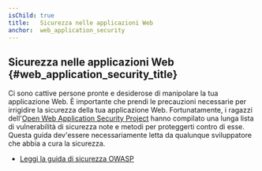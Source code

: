 ```yaml
---
isChild: true
title:   Sicurezza nelle applicazioni Web
anchor:  web_application_security
---
```


## Sicurezza nelle applicazioni Web {#web_application_security_title}

Ci sono cattive persone pronte e desiderose di manipolare la tua applicazione
Web. È importante che prendi le precauzioni necessarie per irrigidire la
sicurezza della tua applicazione Web. Fortunatamente, i ragazzi
dell'[Open Web Application Security Project][1] hanno compilato una lunga lista
di vulnerabilità di sicurezza note e metodi per proteggerti contro di esse.
Questa guida dev'essere necessariamente letta da qualunque sviluppatore che
abbia a cura la sicurezza.

* [Leggi la guida di sicurezza OWASP][2]

[1]: https://www.owasp.org/
[2]: https://www.owasp.org/index.php/Guide_Table_of_Contents
